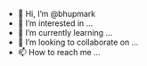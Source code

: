 - 👋 Hi, I’m @bhupmark
- 👀 I’m interested in ...
- 🌱 I’m currently learning ...
- 💞️ I’m looking to collaborate on ...
- 📫 How to reach me ...

<!---
bhupmark/bhupmark is a ✨ special ✨ repository because its `README.md` (this file) appears on your GitHub profile.
You can click the Preview link to take a look at your changes.
--->
